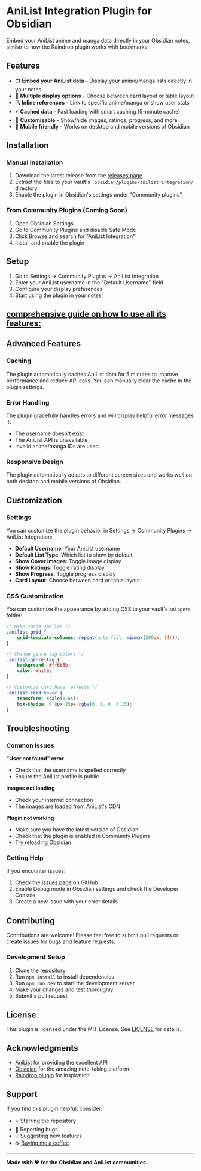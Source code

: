 # AniList Integration Plugin for Obsidian

Embed your AniList anime and manga data directly in your Obsidian notes, similar to how the Raindrop plugin works with bookmarks.

## Features

- 📺 **Embed your AniList data** - Display your anime/manga lists directly in your notes
- 🎨 **Multiple display options** - Choose between card layout or table layout
- 🔍 **Inline references** - Link to specific anime/manga or show user stats
- ⚡ **Cached data** - Fast loading with smart caching (5-minute cache)
- 🎯 **Customizable** - Show/hide images, ratings, progress, and more
- 📱 **Mobile friendly** - Works on desktop and mobile versions of Obsidian

## Installation

### Manual Installation

1. Download the latest release from the [releases page](https://github.com/yourusername/obsidian-anilist-plugin/releases)
2. Extract the files to your vault's `.obsidian/plugins/anilist-integration/` directory
3. Enable the plugin in Obsidian's settings under "Community plugins"

### From Community Plugins (Coming Soon)

1. Open Obsidian Settings
2. Go to Community Plugins and disable Safe Mode
3. Click Browse and search for "AniList Integration"
4. Install and enable the plugin

## Setup

1. Go to Settings → Community Plugins → AniList Integration
2. Enter your AniList username in the "Default Username" field
3. Configure your display preferences
4. Start using the plugin in your notes!
## [comprehensive guide on how to use all its features:](Guide.md)

## Advanced Features

### Caching

The plugin automatically caches AniList data for 5 minutes to improve performance and reduce API calls. You can manually clear the cache in the plugin settings.

### Error Handling

The plugin gracefully handles errors and will display helpful error messages if:
- The username doesn't exist
- The AniList API is unavailable
- Invalid anime/manga IDs are used

### Responsive Design

The plugin automatically adapts to different screen sizes and works well on both desktop and mobile versions of Obsidian.

## Customization

### Settings

You can customize the plugin behavior in Settings → Community Plugins → AniList Integration:

- **Default Username**: Your AniList username
- **Default List Type**: Which list to show by default
- **Show Cover Images**: Toggle image display
- **Show Ratings**: Toggle rating display
- **Show Progress**: Toggle progress display
- **Card Layout**: Choose between card or table layout

### CSS Customization

You can customize the appearance by adding CSS to your vault's `snippets` folder:

```css
/* Make cards smaller */
.anilist-grid {
    grid-template-columns: repeat(auto-fill, minmax(200px, 1fr));
}

/* Change genre tag colors */
.anilist-genre-tag {
    background: #ff6b6b;
    color: white;
}

/* Customize card hover effects */
.anilist-card:hover {
    transform: scale(1.05);
    box-shadow: 0 8px 25px rgba(0, 0, 0, 0.15);
}
```

## Troubleshooting

### Common Issues

**"User not found" error**
- Check that the username is spelled correctly
- Ensure the AniList profile is public

**Images not loading**
- Check your internet connection
- The images are loaded from AniList's CDN

**Plugin not working**
- Make sure you have the latest version of Obsidian
- Check that the plugin is enabled in Community Plugins
- Try reloading Obsidian

### Getting Help

If you encounter issues:

1. Check the [Issues page](https://github.com/yourusername/obsidian-anilist-plugin/issues) on GitHub
2. Enable Debug mode in Obsidian settings and check the Developer Console
3. Create a new issue with your error details

## Contributing

Contributions are welcome! Please feel free to submit pull requests or create issues for bugs and feature requests.

### Development Setup

1. Clone the repository
2. Run `npm install` to install dependencies
3. Run `npm run dev` to start the development server
4. Make your changes and test thoroughly
5. Submit a pull request

## License

This plugin is licensed under the MIT License. See [LICENSE](LICENSE) for details.

## Acknowledgments

- [AniList](https://anilist.co) for providing the excellent API
- [Obsidian](https://obsidian.md) for the amazing note-taking platform
- [Raindrop plugin](https://github.com/mtopping/obsidian-raindrop) for inspiration

## Support

If you find this plugin helpful, consider:
- ⭐ Starring the repository
- 🐛 Reporting bugs
- 💡 Suggesting new features
- ☕ [Buying me a coffee](https://github.com/sponsors/yourusername)

---

**Made with ❤️ for the Obsidian and AniList communities**
